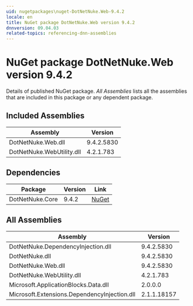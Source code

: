 ```yaml
---
uid: nugetpackages\nuget-DotNetNuke.Web-9.4.2
locale: en
title: NuGet package DotNetNuke.Web version 9.4.2
dnnversion: 09.04.03
related-topics: referencing-dnn-assemblies
---
```


# NuGet package DotNetNuke.Web version 9.4.2
Details of published NuGet package.
*All Assemblies* lists all the assemblies that are included in this package or any dependent package.

## Included Assemblies

|Assembly|Version|
|---|---|
|DotNetNuke.Web.dll|9.4.2.5830|
|DotNetNuke.WebUtility.dll|4.2.1.783|

## Dependencies

|Package|Version|Link|
|---|---|---|
|DotNetNuke.Core|9.4.2|[NuGet](https://www.nuget.org/packages/DotNetNuke.Core/9.4.2)|

## All Assemblies

|Assembly|Version|
|---|---|
|DotNetNuke.DependencyInjection.dll|9.4.2.5830|
|DotNetNuke.dll|9.4.2.5830|
|DotNetNuke.Web.dll|9.4.2.5830|
|DotNetNuke.WebUtility.dll|4.2.1.783|
|Microsoft.ApplicationBlocks.Data.dll|2.0.0.0|
|Microsoft.Extensions.DependencyInjection.dll|2.1.1.18157|

